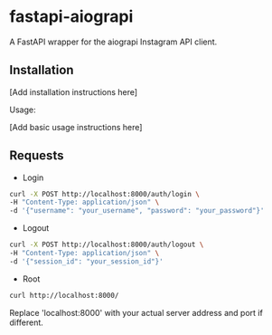 # fastapi-aiograpi

A FastAPI wrapper for the aiograpi Instagram API client.

## Installation

[Add installation instructions here]

Usage:

[Add basic usage instructions here]

## Requests

* Login

```sh
curl -X POST http://localhost:8000/auth/login \
-H "Content-Type: application/json" \
-d '{"username": "your_username", "password": "your_password"}'
```

* Logout

```sh
curl -X POST http://localhost:8000/auth/logout \
-H "Content-Type: application/json" \
-d '{"session_id": "your_session_id"}'
```

* Root

```sh
curl http://localhost:8000/
```

Replace 'localhost:8000' with your actual server address and port if different.
